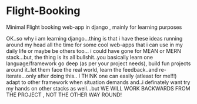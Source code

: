 # Flight-Booking
Minimal Flight booking web-app in django , mainly for learning purposes

OK..so why i am learning django...thing is that i have these ideas running around my head all the time for some cool web-apps that i can use in my daily life or maybe be others too... i could have gone for MEAN or MERN stack...but, the thing is its all bullshit..you basically learn one language/framework go deep (as per your project needs), build fun projects around it..let them face the real world, learn the feedback..and re-iterate...only after doing this.. I THINK one can easily (atleast for me!!!) adapt to other framework when situation demands and..i definately want try my hands on other stacks as well...but WE WILL WORK BACKWARDS FROM THE PROJECT , NOT THE OTHER WAY ROUND! 
